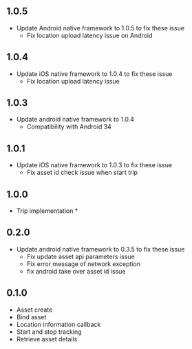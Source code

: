 ## 1.0.5
* Update Android native framework to 1.0.5 to fix these issue
  * Fix location upload latency issue on Android

## 1.0.4
* Update iOS native framework to 1.0.4 to fix these issue
  * Fix location upload latency issue

## 1.0.3
* Update android native framework to 1.0.4
  * Compatibility with Android 34
## 1.0.1
* Update iOS native framework to 1.0.3 to fix these issue
    * Fix asset id check issue when start trip
## 1.0.0
* Trip implementation
  * 
## 0.2.0
* Update android native framework to 0.3.5 to fix these issue
    * Fix update asset api parameters issue
    * Fix error message of network exception
    * fix android take over asset id issue

## 0.1.0
* Asset create
* Bind asset
* Location information callback
* Start and stop tracking
* Retrieve asset details
